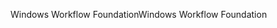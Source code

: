 <span data-ttu-id="b0459-101">Windows Workflow Foundation</span><span class="sxs-lookup"><span data-stu-id="b0459-101">Windows Workflow Foundation</span></span>